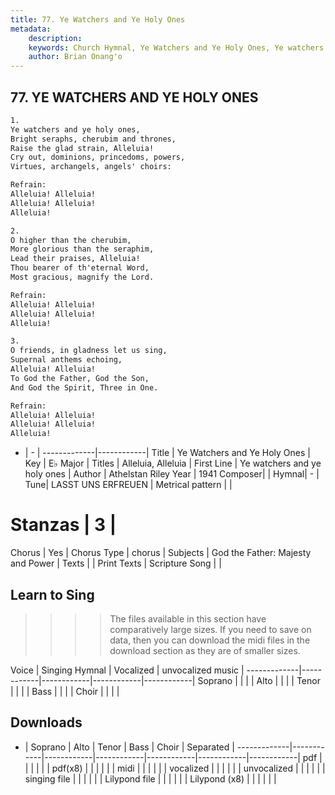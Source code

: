 ```yaml
---
title: 77. Ye Watchers and Ye Holy Ones
metadata:
    description: 
    keywords: Church Hymnal, Ye Watchers and Ye Holy Ones, Ye watchers and ye holy ones, Alleluia, Alleluia
    author: Brian Onang'o
---
```



## 77. YE WATCHERS AND YE HOLY ONES

```txt
1.
Ye watchers and ye holy ones,
Bright seraphs, cherubim and thrones,
Raise the glad strain, Alleluia!
Cry out, dominions, princedoms, powers,
Virtues, archangels, angels' choirs:

Refrain:
Alleluia! Alleluia!
Alleluia! Alleluia!
Alleluia!

2.
O higher than the cherubim,
More glorious than the seraphim,
Lead their praises, Alleluia!
Thou bearer of th'eternal Word,
Most gracious, magnify the Lord.

Refrain:
Alleluia! Alleluia!
Alleluia! Alleluia!
Alleluia!

3.
O friends, in gladness let us sing,
Supernal anthems echoing,
Alleluia! Alleluia!
To God the Father, God the Son,
And God the Spirit, Three in One.

Refrain:
Alleluia! Alleluia!
Alleluia! Alleluia!
Alleluia!

```

- |   -  |
-------------|------------|
Title | Ye Watchers and Ye Holy Ones |
Key | E♭ Major |
Titles | Alleluia, Alleluia |
First Line | Ye watchers and ye holy ones |
Author | Athelstan Riley
Year | 1941
Composer|  |
Hymnal|  - |
Tune| LASST UNS ERFREUEN |
Metrical pattern | |
# Stanzas | 3 |
Chorus | Yes |
Chorus Type | chorus |
Subjects | God the Father: Majesty and Power |
Texts |  |
Print Texts | 
Scripture Song |  |
  
## Learn to Sing

>>>> The files available in this section have comparatively large sizes. If you need to save on data, then you can download the midi files in the download section as they are of smaller sizes.

Voice |  Singing Hymnal | Vocalized | unvocalized music |
-------------|------------|------------|------------|------------|
Soprano | | | |
Alto | | | |
Tenor | | | |
Bass | | | |
Choir | | | |

## Downloads

- |  Soprano | Alto | Tenor | Bass | Choir | Separated |
-------------|------------|------------|------------|------------|------------|------------|
pdf | | | | | |
pdf(x8) | | | | | |
midi | | | | | |
vocalized | | | | | |
unvocalized | | | | | |
singing file | | | | | |
Lilypond file | | | | | |
Lilypond (x8) | | | | | |
  